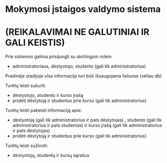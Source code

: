 # Mokymosi įstaigos valdymo sistema
# (REIKALAVIMAI NE GALUTINIAI IR GALI KEISTIS)


Prie sistemos galima prisijungti su skirtingom rolėm
* administratoriaus, dėstyotojo, studento (gali tik administratorius)

Pradinėje stadijoje visa informacija turi būti išsaugojama failuose (vėliau db)

Turėtų leisti sukurti:
* dėstyotojo, studento ir kurso įrašą
* pridėti dėstytoją ir studentus prie kurso (gali tik administratorius)

Turėtų leisti pakeisti informaciją apie:
* dėstyotoją (gali tik administratorius ir pats dėstytojas) , studento (gali tik administratorius ir pats studentas) 
ir kurso įrašą (gali tik administratorius ir pats dėstytojas)
* pridėti dėstytoją ir studentus prie kurso (gali tik administratorius)

Turėtų leisti sužinoti:
* dėstyotojų, studentų ir kursų sąrašus
